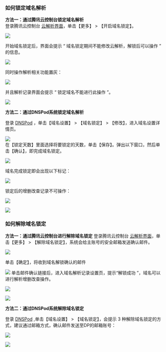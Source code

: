 ### 如何锁定域名解析
**方法一：通过腾讯云控制台锁定域名解析**  
登录腾讯云控制台 [云解析界面](https://console.cloud.tencent.com/domain/mydomain)，单击【更多】 > 【开启域名锁定】。

![](https://main.qcloudimg.com/raw/7bdb137bc5c079e89920f666e4a03a18.png)



开始域名锁定后，界面会提示 “ 域名锁定期间不能修改云解析，解锁后可以操作 ” 的信息。

![](https://main.qcloudimg.com/raw/e79c738fc6d80eb37914ab0d050382c7.png)



同时操作解析相关功能置灰：

![](https://main.qcloudimg.com/raw/c09739882c36b85379aca3c2dbf82272.png)


并且解析记录界面会提示 “ 锁定域名不能进行此操作 ”。

![](https://main.qcloudimg.com/raw/7b27f317b1ebd8b2caddb10681a593c6.png)

**方法二：通过DNSPod系统锁定域名解析**  

登录 [DNSPod](https://www.dnspod.cn/console/dns) ，单击【域名设置】 > 【域名锁定】 > 【修改】，进入域名设置详情页。  

![](https://main.qcloudimg.com/raw/6774ea7f07eb22b4823dcdf984a6ef22.png)  
在【锁定天数】里面选择将要锁定的天数，单击【保存】。弹出以下窗口，然后单击【确认】，即完成域名锁定。

![](https://main.qcloudimg.com/raw/0b9b4ac99dfc38cb502d2d9702896b02.png)

域名完成锁定即会出现以下标记：

![](https://main.qcloudimg.com/raw/3ab10d0c0625fff5e4da3f60fc15537c.png)

锁定后的增删改查记录不可操作：


![](https://main.qcloudimg.com/raw/f8175da252f79ac5cf6d106db47b0458.png)

![](https://main.qcloudimg.com/raw/f61decb00d6524b7e40009e1c040ed12.png)
### 如何解除域名锁定
**方法一：通过腾讯云控制台进行解除域名锁定**
登录腾讯云控制台 [云解析界面](https://console.cloud.tencent.com/domain/mydomain)，单击【更多】 > 【解除域名锁定】，系统会给主账号的安全邮箱发送确认邮件。

![](https://main.qcloudimg.com/raw/fba0e66267f315d3a791bc337ac29d02.png)

单击【确定】，将收到域名解锁确认的邮件

![](https://main.qcloudimg.com/raw/99dbffd833c8d25e521a0af4714df10f.png)
单击邮件确认链接后，进入域名解析记录设置页，提示“解锁成功 ”，域名可以进行解析增删改查操作。

![](https://main.qcloudimg.com/raw/9aa8217ff6b5c5f0974b1311a982c3eb.png)

![](https://main.qcloudimg.com/raw/1cd8f42907d5de3a9792ba53b3548e53.png)

**方法二：通过DNSPod系统解除域名锁定**

登录 [DNSPod](https://www.dnspod.cn/console/dns) ,单击【域名设置】 > 【域名锁定】，会提示 3 种解除域名锁定的方式，建议通过邮箱方式，确认邮件发送至DP的邮箱账号：


![](https://main.qcloudimg.com/raw/b6c7d487a4434e2d4e55f350ebbf6bb9.png)

![](https://main.qcloudimg.com/raw/0b00b1f4fb1246664bf09dfba334cb31.png)


